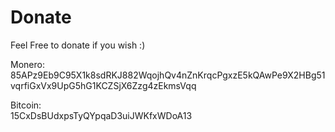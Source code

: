 # Donate

Feel Free to donate if you wish :)

Monero: 
85APz9Eb9C95X1k8sdRKJ882WqojhQv4nZnKrqcPgxzE5kQAwPe9X2HBg51vqrfiGxVx9UpG5hG1KCZSjX6Zzg4zEkmsVqq

Bitcoin:  
15CxDsBUdxpsTyQYpqaD3uiJWKfxWDoA13

